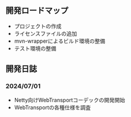 ## 開発ロードマップ

- プロジェクトの作成
- ライセンスファイルの追加
- mvn-wrapperによるビルド環境の整備
- テスト環境の整備

## 開発日誌

### 2024/07/01

- Netty向けWebTransportコーデックの開発開始
- WebTransportの各種仕様を調査
